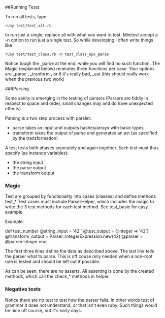 ##Running Tests

To run all tests, type

    ruby test/test_all.rb

to run just a single, replace all with what you want to test. Minitest accept a -n option to run just a single test. So while developing i often write things like 

    ruby test/test_class.rb -n test_class_ops_parse
    
Notice tough the _parse at the end, while you will find no such function. The Magic (explained below) renerates three
functions per case. Your options are _parse , _tranform , or if it's really bad, _ast (this should really work when the previous two work)

###Parsing

Some sanity is emerging in the testing of parsers 
    (Parsers are fiddly in respect to space and order, small changes may and do have unexpected effects)

Parsing is a two step process with parslet:
  - parse takes an input and outputs hashes/arrays with basic types
  - tramsform takes the output of parse and generates an ast (as specified by the transformation)

A test tests both phases seperately and again together.
Each test must thus specify (as instance variables):
- the string input
- the parse output
- the transform output

### Magic

Test are grouped by functionality into cases (classes) and define methods test_*
Test cases must include ParserHelper, which includes the magic to write the 3 test methods for each 
test method. See test_basic for easy example.

Example:

  def test_number
    @string_input    = '42 '
    @test_output = {:integer => '42'}
    @transform_output = Parser::IntegerExpression.new(42)
    @parser = @parser.integer
  end

The first three lines define the data as described above.
The last line tells the parser what to parse. This is off couse only needed when a non-root rule is tested
and should be left out if possible.

As can be seen, there are no asserts. All asserting is done by the created methods, which call 
the check_* methods in helper.

### Negative tests

Notice there are no test to test how the parser fails. In other words test of grammar it does not understand, or that isn't even ruby. Such things would be nice off course, but it's early days.
